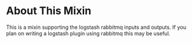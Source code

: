 # About This Mixin

This is a mixin supporting  the logstash rabbitmq inputs and outputs. If you plan on writing a logstash plugin using
rabbitmq this may be useful.